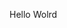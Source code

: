 Hello Wolrd




































































































































































































































































































































































































































































































































































































































































































































































































































































































































































































































































































































































































































































































































































































































































































































































































































































































































































































































































































































































































































































































































































































































































































































































































































































































































































































































































































































































































































































































































































































































































































































































































































































































































































































































































































































































































































































































































































































































































































































































































































































































































































































































































































































































































































































































































































































































































































































































































































